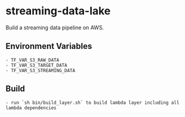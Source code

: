 # streaming-data-lake

Build a streaming data pipeline on AWS.


## Environment Variables

    - TF_VAR_S3_RAW_DATA
    - TF_VAR_S3_TARGET_DATA
    - TF_VAR_S3_STREAMING_DATA

## Build

    - run `sh bin/build_layer.sh` to build lambda layer including all lambda dependencies

